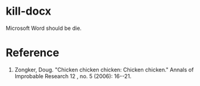 # kill-docx
Microsoft Word should be die.

# Reference
1. Zongker, Doug. "Chicken chicken chicken: Chicken chicken." Annals of Improbable Research 12 , no. 5 (2006): 16--21.
